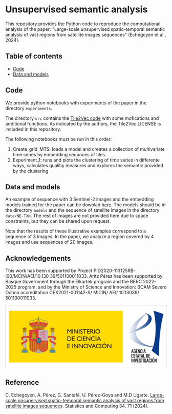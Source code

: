 # Unsupervised semantic analysis

This repository provides the Python code to reproduce the computational analysis of the paper: "Large-scale unsupervised spatio-temporal semantic analysis of vast regions from satellite images sequences" (Echegoyen et al., 2024).

## Table of contents

- [Code](#R-code)
- [Data and models](#Additional-data)

## Code

We provide python notebooks with experiments of the paper in the directory `experiments`.  

The directory `src` contains the [Tile2Vec code](https://github.com/ermongroup/tile2vec) with some mofications and additional functions. As indicated by the authors, the Tile2Vec LICENSE is included in this repository.

The following notebooks must be run in this order:
1. Create_grid_MTS: loads a model and creates a collection of multivariate time series by embedding sequnces of tiles.
2. Experiment_1: runs and plots the clustering of time series in differente ways, calculates qualitiy measures and explores the semantic provided by the clustering

## Data and models

An example of sequence with 3 Sentinel-2 images and the embedding models trained for the paper can be dowolad [here](https://emi-sstcdapp.unavarra.es/unsupervised-semantic-analysis.zip). The models should be in the directory `models` and the sequence of satellite images in the directory `data/NE-TXN`. The rest of images are not provided here due to space constraints, but they can be shared upon request.

Note that the results of these illustrative examples correspond to a sequence of 3 images. In the paper, we analyze a region covered by 4 images and use sequences of 20 images.


## Acknowledgements

This work has been supported by Project PID2020-113125RB-I00/MCIN/AEI/10.130 39/501100011033. Aritz Pérez has been supported by Basque Government through the Elkartek program and the BERC 2022-2025 program, and by the Ministry of Science and Innovation: BCAM Severo Ochoa accreditation CEX2021-001142-S/ MICIN/ AEI/ 10.13039/ 501100011033.

![image](https://github.com/spatialstatisticsupna/LXG/blob/main/micin-aei.jpg)

## Reference

C. Echegoyen, A. Pérez, G. Santafé, U. Pérez-Goya and M.D Ugarte. [Large-scale unsupervised spatio-temporal semantic analysis of vast regions from satellite images sequences](https://doi.org/10.1007/s11222-024-10383-y). Statistics and Computing 34, 71 (2024).

